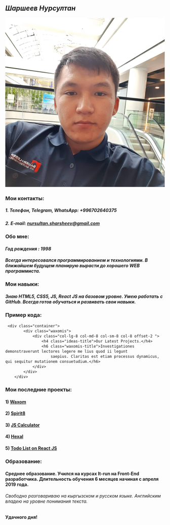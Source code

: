 ## *Шаршеев Нурсултан*

![Foto](avatar.jpg)

### Мои контакты: 
##### 1. Телефон, Telegram, WhatsApp: +996702640375
##### 2. E-mail: nursultan.sharsheev@gmail.com

### Обо мне:
#### *Год рождения : 1998*
#### *Всегда интересовался программированием и технологиями. В ближайшем будущем планирую вырасти до хорошего WEB программиста.*
### Мои навыки: 
#### *Знаю HTML5, CSS5, JS, React JS на базовом уровне. Умею работать с GitHub. Всегда готов обучаться и развивать свои навыки.*
### Пример кода:
```
 <div class="container">
        <div class="waxomis">
            <div class="col-lg-8 col-md-8 col-sm-8 col-8 offset-2 ">
                <h4 class="ideas-title">Our Latest Projects.</h4>
                <h6 class="waxomis-title">Investigationes demonstraverunt lectores legere me lius quod ii legunt
                    saepius. Claritas est etiam processus dynamicus, qui sequitur mutationem consuetudium.</h6>
            </div>
        </div>
    </div>
```
### Мои последние проекты: 
#### 1) [Waxom](https://sharsheevnursultan.github.io/waxom/) 
#### 2) [Spirit8](https://sharsheevnursultan.github.io/spirit8/)
#### 3) [JS Calculator](https://sharsheevnursultan.github.io/jscalc/)
#### 4) [Hexal](https://sharsheevnursultan.github.io/hexal/)
#### 5) [Todo List on React JS](https://sharsheevnursultan.github.io/todo-list/)
### Образование: 
#### Среднее образование. Учился на курсах It-run на Front-End разработчика.  Длительность обучения 6 месяцев начиная с апреля 2019 года.
###### *Свободно разговариваю на кыргызском и русском языке. Английским владею на уровне понимания текста.*
#### **Удачного дня!**
